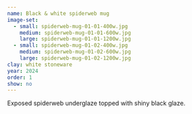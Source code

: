 ```yaml
---
name: Black & white spiderweb mug
image-set:
  - small: spiderweb-mug-01-01-400w.jpg
    medium: spiderweb-mug-01-01-600w.jpg
    large: spiderweb-mug-01-01-1200w.jpg
  - small: spiderweb-mug-01-02-400w.jpg
    medium: spiderweb-mug-01-02-600w.jpg
    large: spiderweb-mug-01-02-1200w.jpg
clay: white stoneware
year: 2024
order: 1
show: no
---
```


Exposed spiderweb underglaze topped with shiny black glaze.